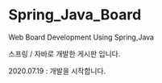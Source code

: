 # Spring_Java_Board
Web Board Development Using Spring,Java 

스프링 / 자바로 개발한 게시판 입니다.

2020.07.19 : 개발을 시작합니다.
